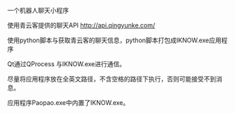 一个机器人聊天小程序

使用青云客提供的聊天API http://api.qingyunke.com/

使用python脚本与获取青云客的聊天信息，python脚本打包成IKNOW.exe应用程序

Qt通过QProcess 与IKNOW.exe进行通信。



尽量将应用程序放在全英文路径，不含空格的路径下执行，否则可能接受不到消息。

应用程序Paopao.exe中内置了IKNOW.exe。